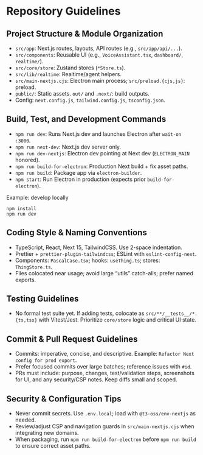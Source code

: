 # Repository Guidelines

## Project Structure & Module Organization
- `src/app`: Next.js routes, layouts, API routes (e.g., `src/app/api/...`).
- `src/components`: Reusable UI (e.g., `VoiceAssistant.tsx`, `dashboard/`, `realtime/`).
- `src/core/store`: Zustand stores (`*Store.ts`).
- `src/lib/realtime`: Realtime/agent helpers.
- `src/main-nextjs.cjs`: Electron main process; `src/preload.{cjs,js}`: preload.
- `public/`: Static assets. `out/` and `.next/`: build outputs.
- Config: `next.config.js`, `tailwind.config.js`, `tsconfig.json`.

## Build, Test, and Development Commands
- `npm run dev`: Runs Next.js dev and launches Electron after `wait-on :3000`.
- `npm run next-dev`: Next.js dev server only.
- `npm run dev-nextjs`: Electron dev pointing at Next dev (`ELECTRON_MAIN` honored).
- `npm run build-for-electron`: Production Next build + fix asset paths.
- `npm run build`: Package app via `electron-builder`.
- `npm start`: Run Electron in production (expects prior `build-for-electron`).

Example: develop locally
```
npm install
npm run dev
```

## Coding Style & Naming Conventions
- TypeScript, React, Next 15, TailwindCSS. Use 2-space indentation.
- Prettier + `prettier-plugin-tailwindcss`; ESLint with `eslint-config-next`.
- Components: `PascalCase.tsx`; hooks: `useThing.ts`; stores: `ThingStore.ts`.
- Files colocated near usage; avoid large “utils” catch-alls; prefer named exports.

## Testing Guidelines
- No formal test suite yet. If adding tests, colocate as `src/**/__tests__/*.{ts,tsx}` with Vitest/Jest. Prioritize `core/store` logic and critical UI state.

## Commit & Pull Request Guidelines
- Commits: imperative, concise, and descriptive. Example: `Refactor Next config for prod export`.
- Prefer focused commits over large batches; reference issues with `#id`.
- PRs must include: purpose, changes, test/validation steps, screenshots for UI, and any security/CSP notes. Keep diffs small and scoped.

## Security & Configuration Tips
- Never commit secrets. Use `.env.local`; load with `@t3-oss/env-nextjs` as needed.
- Review/adjust CSP and navigation guards in `src/main-nextjs.cjs` when integrating new domains.
- When packaging, run `npm run build-for-electron` before `npm run build` to ensure correct asset paths.
